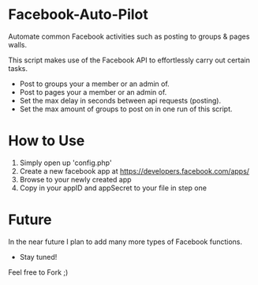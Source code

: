 # Facebook-Auto-Pilot
Automate common Facebook activities such as posting to groups & pages walls. 

This script makes use of the Facebook API to effortlessly carry out certain tasks. 
* Post to groups your a member or an admin of.
* Post to pages your a member or an admin of.
* Set the max delay in seconds between api requests (posting).
* Set the max amount of groups to post on in one run of this script.

# How to Use
1. Simply open up 'config.php'
2. Create a new facebook app at https://developers.facebook.com/apps/
3. Browse to your newly created app
4. Copy in your appID and appSecret to your file in step one

# Future
In the near future I plan to add many more types of Facebook functions.

* Stay tuned!

Feel free to Fork ;)

